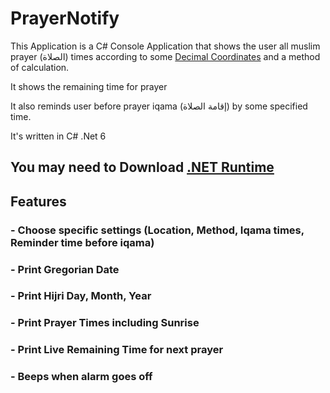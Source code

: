 # PrayerNotify

This Application is a C# Console Application that shows the user all muslim prayer (الصلاة) times according to some [Decimal Coordinates](https://www.geodatos.net/en/coordinates) and a method of calculation.

It shows the remaining time for prayer

It also reminds user before prayer iqama (إقامة الصلاة) by some specified time.

It's written in C# .Net 6

You may need to Download [.NET Runtime](https://dotnet.microsoft.com/en-us/download/dotnet/6.0)
---

## Features

### - Choose specific settings (Location, Method, Iqama times, Reminder time before iqama)

### - Print Gregorian Date

### - Print Hijri Day, Month, Year

### - Print Prayer Times including Sunrise

### - Print **Live** Remaining Time for next prayer

### - Beeps when alarm goes off
